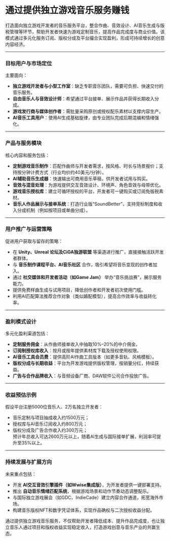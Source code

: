 # 通过提供独立游戏音乐服务赚钱  

打造面向独立游戏开发者的音乐服务平台，整合作曲、音效设计、AI音乐生成与版税管理等环节，帮助开发者快速为游戏定制音乐，提高作品完成度与商业价值。该模式通过多元化服务订阅、版权分成及平台撮合实现盈利，形成可持续增长的创意内容经济。

***

### 目标用户与市场定位  
主要面向：  
* **独立游戏开发者与小型工作室**：缺乏专职音乐团队，需要可负担、快速交付的音乐服务。  
* **自由音乐人与音效设计师**：希望通过平台接单、展示作品并获得长期收入分成。  
* **游戏发行商与媒体创作者**：需批量采购原创或授权配乐素材以支撑内容生产。  
* **AI音乐工具用户**：使用AI生成基础旋律，由专业团队完成后期混编和情绪强化。  

***

### 产品与服务模块  
核心内容和服务包括：  
* **定制游戏音乐制作**：匹配作曲师与开发者需求，按风格、时长与场景报价；支持按分钟计费方式（行业均价约40美元/分钟）。
* **AI辅助音乐生成器**：快速输出可商用音乐草稿，供开发者试用与购买。
* **音效与混音处理**：为游戏提供交互音效设计、环境声、角色音效与母带优化。
* **游戏音乐授权库**：建立可循环授权的平台，开发者可一键购买或订阅免版税素材。
* **音乐人作品展示与接单系统**：打造行业版“SoundBetter”，支持竞标制度和收入分成机制（例如按项目或单曲分成）。

***

### 用户推广与运营策略  
促进用户获取与留存的策略：  
* 在 **Unity、Unreal 论坛及CiGA独游联盟** 等渠道进行推广，直接接触活跃开发者群体。
* 与 **音乐制作课程平台、AI音乐社区** 合作，吸引希望将音乐变现的创作者加入。  
* 通过 **社交媒体和开发者活动（如Game Jam）** 举办“音乐挑战赛”，展示服务能力。  
* 提供免费样曲生成与试用项目，降低创作者和开发者初次使用门槛。  
* 利用AI匹配算法推荐合作对象（类似婚配模型），提高合作效率与收益转化率。  

***

### 盈利模式设计  
多元化盈利渠道包括：  
* **定制服务佣金**：从作曲师接单收入中抽取10%–20%的中介佣金。
* **订阅制授权库收入**：按月或按年提供素材库下载及授权使用权限。
* **AI音乐工具会员费**：提供高阶AI作曲工具版本（如更多音轨、风格模板）。  
* **版权分成与长期收益**：平台为开发游戏提供版权管理，按销量分红，持续获益。  
* **广告与合作品牌收入**：与音频设备厂商、DAW软件公司合作投放广告。  

***

### 收益预估示例  
假设平台注册5000位音乐人、2万名独立开发者：  
* 音乐定制与项目抽成收入约1500万元；  
* 授权库与AI音乐订阅收入约800万元；  
* 版权分成及广告合作收入约300万元；  
预计年总收入可达2600万元以上，随着AI生成与国际接单扩展，利润率可提升至35%以上。  

***

### 持续发展与扩展方向  
未来重点包括：  
* 开发 **AI交互音效引擎插件（如Wwise集成版）**，为开发者提供一键部署支持。
* 推出 **自动音乐情绪匹配系统**，根据游戏场景和动作节奏动态调整配乐。  
* 与国际独立游戏展会（如GDC、IndieCade）建立内容合作通道，拓宽海外市场。  
* 构建音乐版权NFT和数字凭证体系，实现作品确权与二次授权收益分配。  

通过提供独立游戏音乐服务，不仅帮助开发者降低成本、提升作品完成度，也让独立音乐人通过项目和版权收益实现稳定收入，打造游戏创意与音乐产业的共赢生态。
